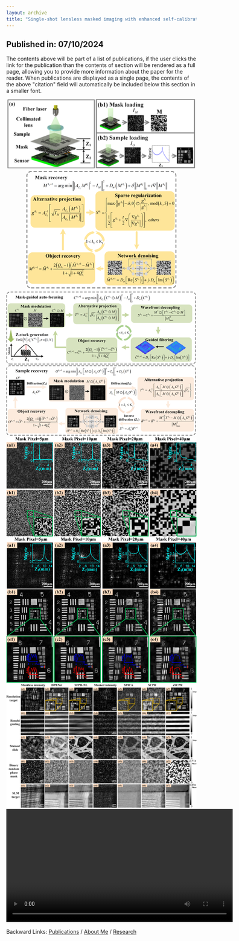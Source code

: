 ```yaml
---
layout: archive
title: "Single-shot lensless masked imaging with enhanced self-calibrated phase retrieval"
---
```


## Published in: 07/10/2024

The contents above will be part of a list of publications, if the user clicks the link for the publication than the contents of section will be rendered as a full page, allowing you to provide more information about the paper for the reader. When publications are displayed as a single page, the contents of the above "citation" field will automatically be included below this section in a smaller font.


<div align=center><img src="/publications/imgs/eSCPR_results/eSCPR_experimental.png" width=500></div>

<div align=center><img src="/publications/imgs/eSCPR_results/eSCPR_algor_1.png" width=400></div>

<div align=center><img src="/publications/imgs/eSCPR_results/eSCPR_algor_2.png" width=600></div>

<div align=center><img src="/publications/imgs/eSCPR_results/r1.png" width=600></div>

<div align=center><img src="/publications/imgs/eSCPR_results/r2.png" width=600></div>

<div align=center><img src="/publications/imgs/eSCPR_results/r3.png"></div>

<div align=center>
<video src="/publications/materials/eSCPR.mp4" autoplay="true" controls="controls" width="600">
</video>
</div>


Backward Links: [Publications](../_pages/publications.md) / [About Me](../_pages/about.md) / [Research](../_pages/research.md)

